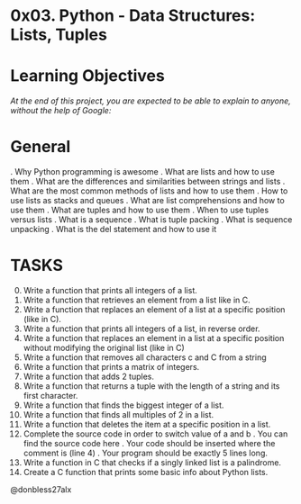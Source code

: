 # 0x03. Python - Data Structures: Lists, Tuples

# Learning Objectives
*At the end of this project, you are expected to be able to explain to anyone, without the help of Google:*

# General
. Why Python programming is awesome
. What are lists and how to use them
. What are the differences and similarities between strings and lists
. What are the most common methods of lists and how to use them
. How to use lists as stacks and queues
. What are list comprehensions and how to use them
. What are tuples and how to use them
. When to use tuples versus lists
. What is a sequence
. What is tuple packing
. What is sequence unpacking
. What is the del statement and how to use it

# TASKS
0. Write a function that prints all integers of a list.
1. Write a function that retrieves an element from a list like in C. 
2. Write a function that replaces an element of a list at a specific position (like in C).
3. Write a function that prints all integers of a list, in reverse order.
4. Write a function that replaces an element in a list at a specific position without modifying the original list (like in C)
5. Write a function that removes all characters c and C from a string
6. Write a function that prints a matrix of integers.
7. Write a function that adds 2 tuples.
8. Write a function that returns a tuple with the length of a string and its first character.
9. Write a function that finds the biggest integer of a list.
10. Write a function that finds all multiples of 2 in a list.
11. Write a function that deletes the item at a specific position in a list.
12. Complete the source code in order to switch value of a and b
 . You can find the source code here
 . Your code should be inserted where the comment is (line 4)
 . Your program should be exactly 5 lines long.
13. Write a function in C that checks if a singly linked list is a palindrome.
14. Create a C function that prints some basic info about Python lists.

@donbless27alx 
